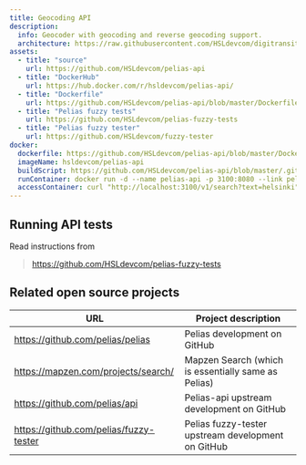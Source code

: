 ```yaml
---
title: Geocoding API
description:
  info: Geocoder with geocoding and reverse geocoding support.
  architecture: https://raw.githubusercontent.com/HSLdevcom/digitransit-site/master/pages/en/developers/apis/2-geocoding-api/x-service-architecture/architecture.xml
assets:
  - title: "source"
    url: https://github.com/HSLdevcom/pelias-api
  - title: "DockerHub"
    url: https://hub.docker.com/r/hsldevcom/pelias-api/
  - title: "Dockerfile"
    url: https://github.com/HSLdevcom/pelias-api/blob/master/Dockerfile
  - title: "Pelias fuzzy tests"
    url: https://github.com/HSLdevcom/pelias-fuzzy-tests
  - title: "Pelias fuzzy tester"
    url: https://github.com/HSLdevcom/fuzzy-tester
docker:
  dockerfile: https://github.com/HSLdevcom/pelias-api/blob/master/Dockerfile
  imageName: hsldevcom/pelias-api
  buildScript: https://github.com/HSLdevcom/pelias-api/blob/master/.github/workflows/scripts/build_and_push_dev.sh
  runContainer: docker run -d --name pelias-api -p 3100:8080 --link pelias-data-container hsldevcom/pelias-api
  accessContainer: curl "http://localhost:3100/v1/search?text=helsinki"
---
```


## Running API tests

Read instructions from

> https://github.com/HSLdevcom/pelias-fuzzy-tests

## Related open source projects

| URL                                    | Project description                                 |
| -------------------------------------- | --------------------------------------------------- |
| https://github.com/pelias/pelias       | Pelias development on GitHub                        |
| https://mapzen.com/projects/search/    | Mapzen Search (which is essentially same as Pelias) |
| https://github.com/pelias/api          | Pelias-api upstream development on GitHub           |
| https://github.com/pelias/fuzzy-tester | Pelias fuzzy-tester upstream development on GitHub  |
